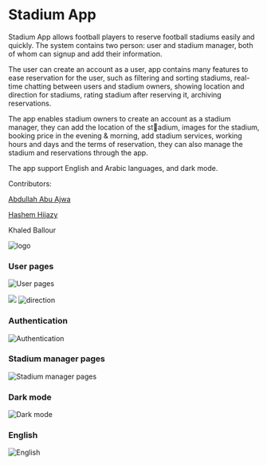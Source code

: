 # Stadium App

Stadium App allows football players to reserve football stadiums easily and quickly. The system contains two person: user and stadium manager, both of whom can signup and add their information.

The user can create an account as a user, app contains many features to ease reservation for the user, such as filtering and sorting stadiums, real-time chatting between users and stadium owners, showing location and direction for stadiums, rating stadium after reserving it, archiving reservations.

The app enables stadium owners to create an account as a stadium manager, they can add the location of the stٍadium, images for the stadium, booking price in the evening & morning, add stadium services, working hours and days and the terms of reservation, they can also manage the stadium and reservations through the app.

The app support English and Arabic languages, and dark mode.

Contributors:

[Abdullah Abu Ajwa](https://www.linkedin.com/in/abdullahabuajwa/)

[Hashem Hijazy](https://www.linkedin.com/in/hashem-hejazy-7763481ab/)

Khaled Ballour


![logo](https://github.com/AbdullahAbuAjwa/reserve_stadium/blob/master/assets/images/launcher.png?raw=true)
### User pages
![User pages](https://firebasestorage.googleapis.com/v0/b/stadium-3f7c8.appspot.com/o/Mockup%2F1.jpg?alt=media&token=baf5ddf0-e7df-4ea1-a737-9110da447b49)

![](https://firebasestorage.googleapis.com/v0/b/stadium-3f7c8.appspot.com/o/Mockup%2F3.jpg?alt=media&token=9679d293-8097-4549-ad9c-f0993c2b6598)
![direction](https://firebasestorage.googleapis.com/v0/b/stadium-3f7c8.appspot.com/o/Mockup%2Fdirection.jpg?alt=media&token=b72d4158-3836-4d92-97f3-977f94bedf94)
### Authentication
![Authentication](https://firebasestorage.googleapis.com/v0/b/stadium-3f7c8.appspot.com/o/Mockup%2F2.jpg?alt=media&token=1e324c53-323f-4bcb-97d4-c195368e51f4)

### Stadium manager pages
![Stadium manager pages](https://firebasestorage.googleapis.com/v0/b/stadium-3f7c8.appspot.com/o/Mockup%2F4.jpg?alt=media&token=7727e98d-3a8c-4a31-9bfd-d82f8c87ef80)

### Dark mode
![Dark mode](https://firebasestorage.googleapis.com/v0/b/stadium-3f7c8.appspot.com/o/Mockup%2F5.jpg?alt=media&token=f37cae5e-10db-47da-9b05-5766c9f6c847)

### English
![English](https://firebasestorage.googleapis.com/v0/b/stadium-3f7c8.appspot.com/o/Mockup%2F6.jpg?alt=media&token=b0b55333-f9bc-4050-82dc-c376ba7dc482)


